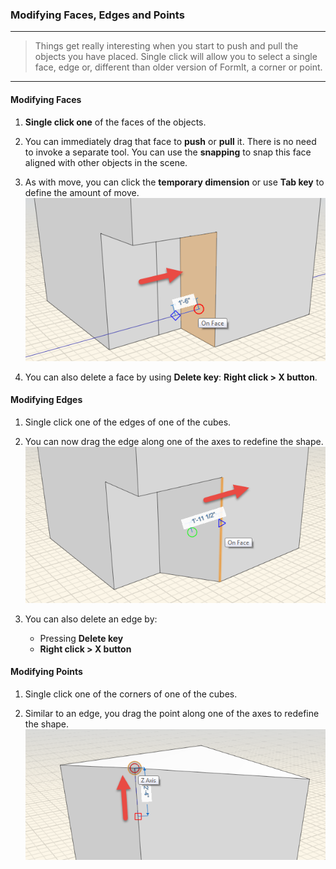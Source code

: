 ### Modifying Faces, Edges and Points
---

> Things get really interesting when you start to push and pull the
objects you have placed. Single click will allow you to select a single
face, edge or, different than older version of FormIt, a corner or
point. 

---

#### Modifying Faces

1. **Single click one** of the faces of the objects.

2. You can immediately drag that face to **push** or **pull** it. There is no need to invoke a separate tool. You can use the **snapping** to snap this face aligned with other objects in the scene.

3. As with move, you can click the **temporary dimension** or use **Tab
key** to define the amount of move.
![](./images/b61b2045-21a9-434b-b806-6cfa16e94fdd.png)
4. You can also delete a face by using **Delete key**: **Right click &gt; X button**.

#### Modifying Edges

1. Single click one of the edges of one of the cubes.

2. You can now drag the edge along one of the axes to redefine the shape.
![](./images/934b206f-0d73-4530-b89f-e9b0181e2a55.png)

3. You can also delete an edge by:
    - Pressing **Delete key**
    - **Right click &gt; X button**

#### Modifying Points

1. Single click one of the corners of one of the cubes.

2. Similar to an edge, you drag the point along one of the axes to
redefine the shape. ![](./images/439874f1-e07d-4d45-9574-f52ce2761536.png)

